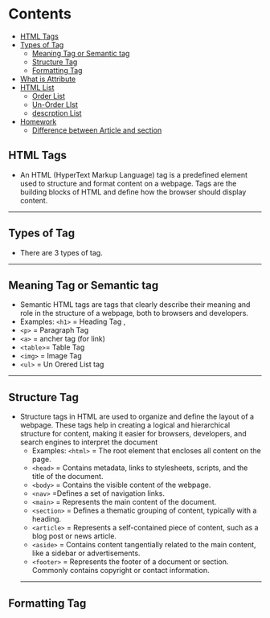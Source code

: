 # Contents
- [HTML Tags](#html-tags)
- [Types of Tag](#types-of-tag)
  - [Meaning Tag or Semantic tag](#meaning-tag-or-semantic-tag)
  - [Structure Tag](#structure-tag)
  - [Formatting Tag](#formatting-tag)
- [What is Attribute](#what-is-attribute)
- [HTML List](#html-list)
  - [Order List](#order-list)
  - [Un-Order LIst](#un-oderolist)
  - [descrption List](#descrption-list)
- [Homework](#homewprk)
  - [Difference between Article and section](#difference-between-areticle-and-section)

## HTML Tags
- An HTML (HyperText Markup Language) tag is a predefined element used to structure and format content on a webpage. Tags are the building 
  blocks of HTML and define how the browser should display content.
-----

## Types of Tag
- There are 3 types of tag.
------ 
## Meaning Tag or Semantic tag  
- Semantic HTML tags are tags that clearly describe their meaning and role in the structure of a webpage, both to browsers and 
  developers.
 - Examples: `<h1>` = Heading Tag  ,
 -   `<p>` = Paragraph Tag 
 -   `<a>` = ancher tag (for link) 
 -   `<table>`= Table Tag 
 -   `<img>` = Image Tag 
 -   `<ul>` = Un Orered List tag
-----
## Structure Tag
- Structure tags in HTML are used to organize and define the layout of a webpage. These tags help in creating a logical and hierarchical 
  structure for content, making it easier for browsers, developers, and search engines to interpret the document
  -  Examples:  `<html>` = The root element that encloses all content on the page. 
  -  `<head>` = Contains metadata, links to stylesheets, scripts, and the title of the document. 
  -  `<body>` = Contains the visible content of the webpage. 
  -  `<nav>` =Defines a set of navigation links. 
  -  `<main>` = Represents the main content of the document. 
  -  `<section>` = Defines a thematic grouping of content, typically with a heading. 
  -  `<article>` = Represents a self-contained piece of content, such as a blog post or news article. 
  -  `<aside>` = Contains content tangentially related to the main content, like a sidebar or advertisements. 
  -  `<footer>` = Represents the footer of a document or section. Commonly contains copyright or contact information.
  -----
## Formatting Tag



  
